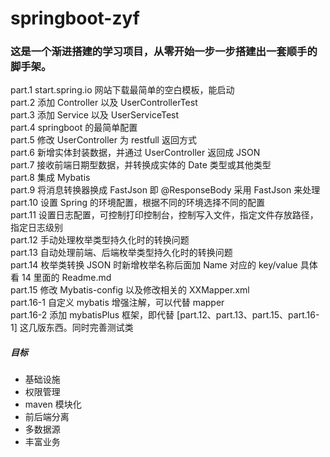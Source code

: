 # springboot-zyf   

### 这是一个渐进搭建的学习项目，从零开始一步一步搭建出一套顺手的脚手架。

part.1 start.spring.io 网站下载最简单的空白模板，能启动   
part.2 添加 Controller 以及 UserControllerTest   
part.3 添加 Service 以及 UserServiceTest   
part.4 springboot 的最简单配置   
part.5 修改 UserController 为 restfull 返回方式   
part.6 新增实体封装数据，并通过 UserController 返回成 JSON   
part.7 接收前端日期型数据，并转换成实体的 Date 类型或其他类型   
part.8 集成 Mybatis   
part.9 将消息转换器换成 FastJson 即 @ResponseBody 采用 FastJson 来处理   
part.10 设置 Spring 的环境配置，根据不同的环境选择不同的配置   
part.11 设置日志配置，可控制打印控制台，控制写入文件，指定文件存放路径，指定日志级别   
part.12 手动处理枚举类型持久化时的转换问题   
part.13 自动处理前端、后端枚举类型持久化时的转换问题   
part.14 枚举类转换 JSON 时新增枚举名称后面加 Name 对应的 key/value 具体看 14 里面的 Readme.md   
part.15  修改 Mybatis-config 以及修改相关的 XXMapper.xml   
part.16-1  自定义 mybatis 增强注解，可以代替 mapper   
part.16-2  添加 mybatisPlus 框架，即代替 [part.12、part.13、part.15、part.16-1] 这几版东西。同时完善测试类   

##### 目标
 - 基础设施
 - 权限管理
 - maven 模块化
 - 前后端分离
 - 多数据源
 - 丰富业务